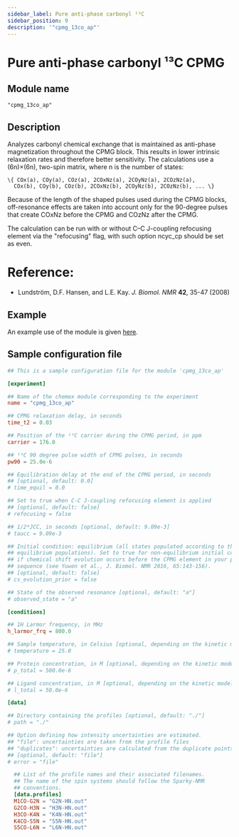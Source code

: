 ```yaml
---
sidebar_label: Pure anti-phase carbonyl ¹³C
sidebar_position: 9
description: '"cpmg_13co_ap"'
---
```


# Pure anti-phase carbonyl ¹³C CPMG

## Module name

`"cpmg_13co_ap"`

## Description

Analyzes carbonyl chemical exchange that is maintained as anti-phase
magnetization throughout the CPMG block. This results in lower intrinsic
relaxation rates and therefore better sensitivity. The calculations use a
(6n)×(6n), two-spin matrix, where n is the number of states:

    \{ COx(a), COy(a), COz(a), 2COxNz(a), 2COyNz(a), 2COzNz(a),
      COx(b), COy(b), COz(b), 2COxNz(b), 2COyNz(b), 2COzNz(b), ... \}

Because of the length of the shaped pulses used during the CPMG blocks,
off-resonance effects are taken into account only for the 90-degree pulses that
create COxNz before the CPMG and COzNz after the CPMG.

The calculation can be run with or without C–C J-coupling refocusing element via
the "refocusing" flag, with such option ncyc_cp should be set as even.

# Reference:

-   Lundström, D.F. Hansen, and L.E. Kay. _J. Biomol. NMR_ **42**, 35-47 (2008)

## Example

An example use of the module is given
[here](https://github.com/gbouvignies/chemex/tree/master/examples/Experiments/CPMG_13CO_AP/).

## Sample configuration file

```toml title="experiment.toml"
## This is a sample configuration file for the module 'cpmg_13co_ap'

[experiment]

## Name of the chemex module corresponding to the experiment
name = "cpmg_13co_ap"

## CPMG relaxation delay, in seconds
time_t2 = 0.03

## Position of the ¹³C carrier during the CPMG period, in ppm
carrier = 176.0

## ¹³C 90 degree pulse width of CPMG pulses, in seconds
pw90 = 25.0e-6

## Equilibration delay at the end of the CPMG period, in seconds
## [optional, default: 0.0]
# time_equil = 0.0

## Set to true when C-C J-coupling refocusing element is applied
## [optional, default: false]
# refocusing = false

## 1/2*JCC, in seconds [optional, default: 9.09e-3]
# taucc = 9.09e-3

## Initial condition: equilibrium (all states populated according to their
## equilibrium populations). Set to true for non-equilibrium initial condition
## if chemical shift evolution occurs before the CPMG element in your pulse
## sequence (see Yuwen et al., J. Biomol. NMR 2016, 65:143-156).
## [optional, default: false]
# cs_evolution_prior = false

## State of the observed resonance [optional, default: "a"]
# observed_state = "a"

[conditions]

## 1H Larmor frequency, in MHz
h_larmor_frq = 800.0

## Sample temperature, in Celsius [optional, depending on the kinetic model]
# temperature = 25.0

## Protein concentration, in M [optional, depending on the kinetic model]
# p_total = 500.0e-6

## Ligand concentration, in M [optional, depending on the kinetic model]
# l_total = 50.0e-6

[data]

## Directory containing the profiles [optional, default: "./"]
# path = "./"

## Option defining how intensity uncertainties are estimated.
## "file": uncertainties are taken from the profile files
## "duplicates": uncertainties are calculated from the duplicate points
## [optional, default: "file"]
# error = "file"

  ## List of the profile names and their associated filenames.
  ## The name of the spin systems should follow the Sparky-NMR
  ## conventions.
  [data.profiles]
  M1CO-G2N = "G2N-HN.out"
  G2CO-H3N = "H3N-HN.out"
  H3CO-K4N = "K4N-HN.out"
  K4CO-S5N = "S5N-HN.out"
  S5CO-L6N = "L6N-HN.out"
```
